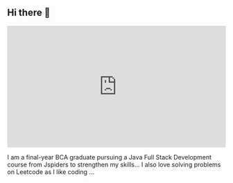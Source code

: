 ## Hi there 👋


<div style="width:100%;height:0;padding-bottom:56%;position:relative;"><iframe src="https://giphy.com/embed/L1R1tvI9svkIWwpVYr" width="100%" height="100%" style="position:absolute" frameBorder="0" class="giphy-embed" allowFullScreen></iframe></div><p><a href="https://giphy.com/gifs/Pluralsight-computer-technology-coding-L1R1tvI9svkIWwpVYr"></a></p>

<p>I am a final-year BCA graduate pursuing a Java Full Stack Development course from Jspiders to strengthen my skills...
I also love solving problems on Leetcode as I like coding ...</p>
